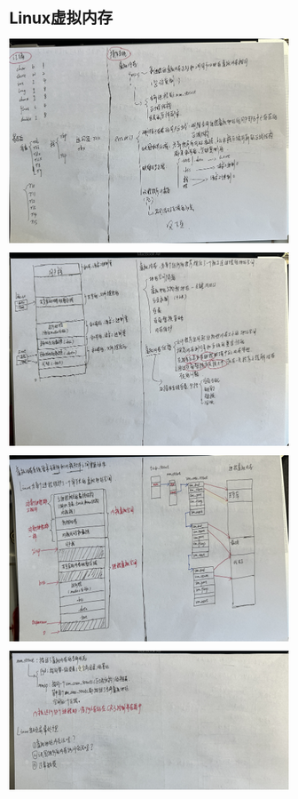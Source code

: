 # Linux虚拟内存

![IMG_2314](Linux虚拟内存.assets/IMG_2314.jpg) 

![IMG_2315](Linux虚拟内存.assets/IMG_2315.jpg) 

![IMG_2316](Linux虚拟内存.assets/IMG_2316.jpg) 

![IMG_2317](Linux虚拟内存.assets/IMG_2317.jpg) 

